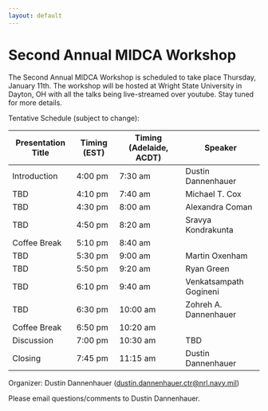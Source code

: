 ```yaml
---
layout: default
---
```


# Second Annual MIDCA Workshop

The Second Annual MIDCA Workshop is scheduled to take place Thursday, January 11th. The workshop will be hosted at Wright State University in Dayton, OH with all the talks being live-streamed over youtube. Stay tuned for more details.

Tentative Schedule (subject to change):

| Presentation Title | Timing (EST) | Timing (Adelaide, ACDT) | Speaker |
| ------------------ | ------------ | ----------------------- | ------- |
| Introduction       | 4:00 pm      | 7:30 am                 | Dustin Dannenhauer |
| TBD                | 4:10 pm      | 7:40 am                 | Michael T. Cox |
| TBD                | 4:30 pm      | 8:00 am                 | Alexandra Coman |
| TBD                | 4:50 pm      | 8:20 am                 | Sravya Kondrakunta |
| Coffee Break       | 5:10 pm      | 8:40 am                 |                    |
| TBD                | 5:30 pm      | 9:00 am                 | Martin Oxenham |
| TBD                | 5:50 pm      | 9:20 am                 | Ryan Green |
| TBD                | 6:10 pm      | 9:40 am                 | Venkatsampath Gogineni |
| TBD                | 6:30 pm      | 10:00 am                | Zohreh A. Dannenhauer |
| Coffee Break       | 6:50 pm      | 10:20 am                |     |
| Discussion         | 7:00 pm      | 10:30 am                | TBD |
| Closing            | 7:45 pm      | 11:15 am                | Dustin Dannenhauer |


Organizer: Dustin Dannenhauer (dustin.dannenhauer.ctr@nrl.navy.mil)

Please email questions/comments to Dustin Dannenhauer.
